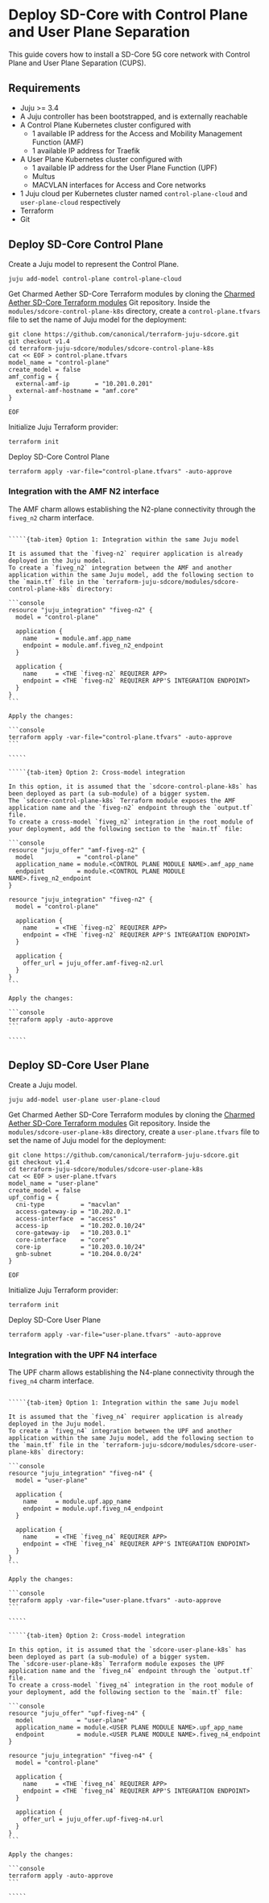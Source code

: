 # Deploy SD-Core with Control Plane and User Plane Separation

This guide covers how to install a SD-Core 5G core network with Control Plane and User Plane Separation (CUPS).

## Requirements

- Juju >= 3.4
- A Juju controller has been bootstrapped, and is externally reachable
- A Control Plane Kubernetes cluster configured with
  - 1 available IP address for the Access and Mobility Management Function (AMF)
  - 1 available IP address for Traefik
- A User Plane Kubernetes cluster configured with
  - 1 available IP address for the User Plane Function (UPF)
  - Multus
  - MACVLAN interfaces for Access and Core networks
- 1 Juju cloud per Kubernetes cluster named `control-plane-cloud` and `user-plane-cloud` respectively
- Terraform
- Git

## Deploy SD-Core Control Plane

Create a Juju model to represent the Control Plane.

```console
juju add-model control-plane control-plane-cloud
```

Get Charmed Aether SD-Core Terraform modules by cloning the [Charmed Aether SD-Core Terraform modules][Charmed Aether SD-Core Terraform modules] Git repository.
Inside the `modules/sdcore-control-plane-k8s` directory, create a `control-plane.tfvars` file to set the name of Juju model for the deployment:

```console
git clone https://github.com/canonical/terraform-juju-sdcore.git
git checkout v1.4
cd terraform-juju-sdcore/modules/sdcore-control-plane-k8s
cat << EOF > control-plane.tfvars
model_name = "control-plane"
create_model = false
amf_config = {
  external-amf-ip       = "10.201.0.201"
  external-amf-hostname = "amf.core"
}

EOF
```

Initialize Juju Terraform provider:

```console
terraform init
```

Deploy SD-Core Control Plane

```console
terraform apply -var-file="control-plane.tfvars" -auto-approve
```

### Integration with the AMF N2 interface

The AMF charm allows establishing the N2-plane connectivity through the `fiveg_n2` charm interface.

``````{tab-set}

`````{tab-item} Option 1: Integration within the same Juju model

It is assumed that the `fiveg-n2` requirer application is already deployed in the Juju model.
To create a `fiveg_n2` integration between the AMF and another application within the same Juju model, add the following section to the `main.tf` file in the `terraform-juju-sdcore/modules/sdcore-control-plane-k8s` directory:

```console
resource "juju_integration" "fiveg-n2" {
  model = "control-plane"

  application {
    name     = module.amf.app_name
    endpoint = module.amf.fiveg_n2_endpoint
  }

  application {
    name     = <THE `fiveg-n2` REQUIRER APP>
    endpoint = <THE `fiveg-n2` REQUIRER APP'S INTEGRATION ENDPOINT>
  }
}
```

Apply the changes:

```console
terraform apply -var-file="control-plane.tfvars" -auto-approve
```

`````

`````{tab-item} Option 2: Cross-model integration

In this option, it is assumed that the `sdcore-control-plane-k8s` has been deployed as part (a sub-module) of a bigger system.
The `sdcore-control-plane-k8s` Terraform module exposes the AMF application name and the `fiveg-n2` endpoint through the `output.tf` file.
To create a cross-model `fiveg_n2` integration in the root module of your deployment, add the following section to the `main.tf` file:

```console
resource "juju_offer" "amf-fiveg-n2" {
  model            = "control-plane"
  application_name = module.<CONTROL PLANE MODULE NAME>.amf_app_name
  endpoint         = module.<CONTROL PLANE MODULE NAME>.fiveg_n2_endpoint
}

resource "juju_integration" "fiveg-n2" {
  model = "control-plane"

  application {
    name     = <THE `fiveg-n2` REQUIRER APP>
    endpoint = <THE `fiveg-n2` REQUIRER APP'S INTEGRATION ENDPOINT>
  }

  application {
    offer_url = juju_offer.amf-fiveg-n2.url
  }
}
```

Apply the changes:

```console
terraform apply -auto-approve
```

`````

``````

## Deploy SD-Core User Plane

Create a Juju model.

```console
juju add-model user-plane user-plane-cloud
```

Get Charmed Aether SD-Core Terraform modules by cloning the [Charmed Aether SD-Core Terraform modules][Charmed Aether SD-Core Terraform modules] Git repository.
Inside the `modules/sdcore-user-plane-k8s` directory, create a `user-plane.tfvars` file to set the name of Juju model for the deployment:

```console
git clone https://github.com/canonical/terraform-juju-sdcore.git
git checkout v1.4
cd terraform-juju-sdcore/modules/sdcore-user-plane-k8s
cat << EOF > user-plane.tfvars
model_name = "user-plane"
create_model = false
upf_config = {
  cni-type          = "macvlan"
  access-gateway-ip = "10.202.0.1"
  access-interface  = "access"
  access-ip         = "10.202.0.10/24"
  core-gateway-ip   = "10.203.0.1"
  core-interface    = "core"
  core-ip           = "10.203.0.10/24"
  gnb-subnet        = "10.204.0.0/24"
}

EOF
```

Initialize Juju Terraform provider:

```console
terraform init
```

Deploy SD-Core User Plane

```console
terraform apply -var-file="user-plane.tfvars" -auto-approve
```

### Integration with the UPF N4 interface

The UPF charm allows establishing the N4-plane connectivity through the `fiveg_n4` charm interface.

``````{tab-set}

`````{tab-item} Option 1: Integration within the same Juju model

It is assumed that the `fiveg_n4` requirer application is already deployed in the Juju model.
To create a `fiveg_n4` integration between the UPF and another application within the same Juju model, add the following section to the `main.tf` file in the `terraform-juju-sdcore/modules/sdcore-user-plane-k8s` directory:

```console
resource "juju_integration" "fiveg-n4" {
  model = "user-plane"

  application {
    name     = module.upf.app_name
    endpoint = module.upf.fiveg_n4_endpoint
  }

  application {
    name     = <THE `fiveg_n4` REQUIRER APP>
    endpoint = <THE `fiveg_n4` REQUIRER APP'S INTEGRATION ENDPOINT>
  }
}
```

Apply the changes:

```console
terraform apply -var-file="user-plane.tfvars" -auto-approve
```

`````

`````{tab-item} Option 2: Cross-model integration

In this option, it is assumed that the `sdcore-user-plane-k8s` has been deployed as part (a sub-module) of a bigger system.
The `sdcore-user-plane-k8s` Terraform module exposes the UPF application name and the `fiveg_n4` endpoint through the `output.tf` file.
To create a cross-model `fiveg_n4` integration in the root module of your deployment, add the following section to the `main.tf` file:

```console
resource "juju_offer" "upf-fiveg-n4" {
  model            = "user-plane"
  application_name = module.<USER PLANE MODULE NAME>.upf_app_name
  endpoint         = module.<USER PLANE MODULE NAME>.fiveg_n4_endpoint
}

resource "juju_integration" "fiveg-n4" {
  model = "control-plane"

  application {
    name     = <THE `fiveg_n4` REQUIRER APP>
    endpoint = <THE `fiveg_n4` REQUIRER APP'S INTEGRATION ENDPOINT>
  }

  application {
    offer_url = juju_offer.upf-fiveg-n4.url
  }
}
```

Apply the changes:

```console
terraform apply -auto-approve
```

`````

``````

[Charmed Aether SD-Core Terraform modules]: https://github.com/canonical/terraform-juju-sdcore/tree/v1.4
